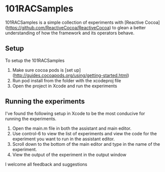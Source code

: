 # 101RACSamples

101RACSamples is a simple collection of experiments with [Reactive Cocoa] (https://github.com/ReactiveCocoa/ReactiveCocoa) to glean a better understanding of how the framework and its operators behave.

## Setup

To setup the 101RACSamples

 1. Make sure cocoa pods is [set up] (http://guides.cocoapods.org/using/getting-started.html)
 1. Run pod install from the folder with the xcodeproj file
 1. Open the project in Xcode and run the experiments

## Running the experiments

I've found the following setup in Xcode to be the most conducive for running the experiments.

 1. Open the main.m file in both the assistant and main editor.
 1. Use control-6 to view the list of experiments and view the code for the experiment you want to run in the assistant editor.
 1. Scroll down to the bottom of the main editor and type in the name of the experiment.
 1. View the output of the experiment in the output window

I welcome all feedback and suggestions
